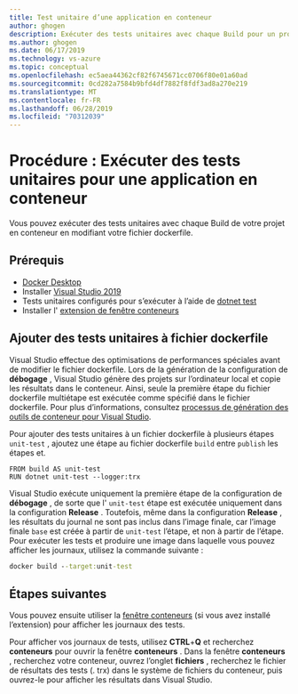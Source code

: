 ```yaml
---
title: Test unitaire d’une application en conteneur
author: ghogen
description: Exécuter des tests unitaires avec chaque Build pour un projet d’ancrage dans Visual Studio
ms.author: ghogen
ms.date: 06/17/2019
ms.technology: vs-azure
ms.topic: conceptual
ms.openlocfilehash: ec5aea44362cf82f6745671cc0706f80e01a60ad
ms.sourcegitcommit: 0cd282a7584b9bfd4df7882f8fdf3ad8a270e219
ms.translationtype: MT
ms.contentlocale: fr-FR
ms.lasthandoff: 06/28/2019
ms.locfileid: "70312039"
---
```

# <a name="how-to-run-unit-tests-for-a-containerized-app"></a>Procédure : Exécuter des tests unitaires pour une application en conteneur

Vous pouvez exécuter des tests unitaires avec chaque Build de votre projet en conteneur en modifiant votre fichier dockerfile.

## <a name="prerequisites"></a>Prérequis

- [Docker Desktop](https://hub.docker.com/editions/community/docker-ce-desktop-windows)
- Installer [Visual Studio 2019](https://visualstudio.microsoft.com/downloads/?utm_medium=microsoft&utm_source=docs.microsoft.com&utm_campaign=inline+link&utm_content=download+vs2019)
- Tests unitaires configurés pour s’exécuter à l’aide de [dotnet test](/dotnet/core/tools/dotnet-test)
- Installer l' [extension de fenêtre conteneurs](https://aka.ms/vscontainerspreview)

## <a name="add-unit-tests-to-the-dockerfile"></a>Ajouter des tests unitaires à fichier dockerfile

Visual Studio effectue des optimisations de performances spéciales avant de modifier le fichier dockerfile. Lors de la génération de la configuration de **débogage** , Visual Studio génère des projets sur l’ordinateur local et copie les résultats dans le conteneur. Ainsi, seule la première étape du fichier dockerfile multiétape est exécutée comme spécifié dans le fichier dockerfile. Pour plus d’informations, consultez [processus de génération des outils de conteneur pour Visual Studio](container-build.md).

Pour ajouter des tests unitaires à un fichier dockerfile à plusieurs étapes `unit-test` , ajoutez une étape au fichier dockerfile `build` entre `publish` les étapes et.

```
FROM build AS unit-test
RUN dotnet unit-test --logger:trx
```

Visual Studio exécute uniquement la première étape de la configuration de **débogage** , de sorte que l' `unit-test` étape est exécutée uniquement dans la configuration **Release** . Toutefois, même dans la configuration **Release** , les résultats du journal ne sont pas inclus dans l’image finale, car l’image finale `base` est créée à partir de `unit-test` l’étape, et non à partir de l’étape. Pour exécuter les tests et produire une image dans laquelle vous pouvez afficher les journaux, utilisez la commande suivante :

```cmd
docker build --target:unit-test
```

## <a name="next-steps"></a>Étapes suivantes

Vous pouvez ensuite utiliser la [fenêtre conteneurs](view-and-diagnose-containers.md) (si vous avez installé l’extension) pour afficher les journaux des tests.  

Pour afficher vos journaux de tests, utilisez **CTRL**+**Q** et recherchez **conteneurs** pour ouvrir la fenêtre **conteneurs** . Dans la fenêtre **conteneurs** , recherchez votre conteneur, ouvrez l’onglet **fichiers** , recherchez le fichier de résultats des tests (. trx) dans le système de fichiers du conteneur, puis ouvrez-le pour afficher les résultats dans Visual Studio.

